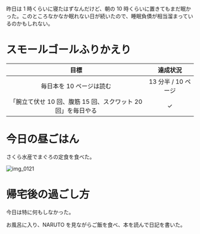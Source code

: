 昨日は 1 時くらいに寝たはずなんだけど、朝の 10 時くらいに置きてもまだ眠かった。このところなかなか眠れない日が続いたので、睡眠負債が相当溜まっているのかもしれない。

# スモールゴールふりかえり
| 目標 | 達成状況 |
|:---:|:---:|
| 毎日本を 10 ページは読む | 13 分半 / 10 ページ |
| 「腕立て伏せ 10 回、腹筋 15 回、スクワット 20 回」を毎日やる | ✓ |

# 今日の昼ごはん
さくら水産でまぐろの定食を食べた。

![img_0121](https://noraworld.github.io/box-bulbasaur/2018/09/img_0121.jpg)

# 帰宅後の過ごし方
今日は特に何もしなかった。

お風呂に入り、NARUTO を見ながらご飯を食べ、本を読んで日記を書いた。
